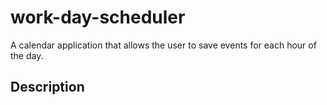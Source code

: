 # work-day-scheduler
A calendar application that allows the user to save events for each hour of the day.

## Description